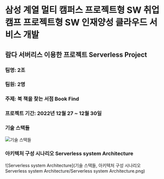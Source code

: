 # **삼성 계열 멀티 캠퍼스 프로젝트형 SW 취업캠프 프로젝트형 SW 인재양성 클라우드 서비스 개발**

## **람다 서버리스 이용한 프로젝트 Serverless Project**
### 팀명: 2조
### 팀원: 2명
### **주제: 북 책을 찾는 서점 Book Find**
### 프로젝트 기간: 2022년 12월 27 ~ 12월 30일

### 기술 스택들
![기술 스택들](https://user-images.githubusercontent.com/112370531/227197580-1ff1f31c-cc81-4f8a-b381-73232f921a70.png)
### 아키텍처 구성 시나리오 Serverless system Architecture
![Serverless system Architecture](기술 스택들, 아키텍처 구성 시나리오 Serverless system Architecture/Serverless system Architecture.png)
